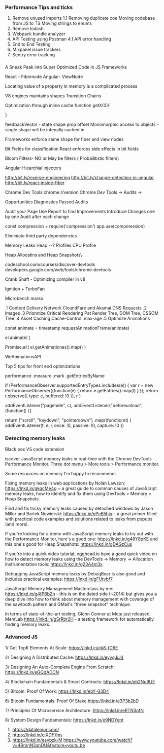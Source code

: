 ### Performance Tips and ticks
1. Remove unused imports
    1.1 Removing duplicate coe
        Moving codebase from JS to TS
        Moving strings to enums
2. Remove lodash. 
3. Webpack bundle analyzer
4. API Testing using Postman
   4.1 API error handling
5. End to End Testing
6. Mixpanel issue trackers
7. Sentry error tracking

### 
A Sneak Peak into Super Optimized Code in JS Frameworks

React - Fibernode
Angular- ViewNode

Locating value of a property in memory is a complicated process

V8 engines maintains shapes
Transition Chains

Optimization through inline cache
function getX(0){

}

feedbackVector - state shape prop offset
Monomorphic access to objects - single shape will be intenally cached in

Frameworks enforce same shape for fiber and view nodes

Bit Fields for classification React enforces side effects in bit fields

Bloom Filters- NO or May be filters ( Probailitistic filters)

Angular Hiearchial injectors

http://bit.ly/reverse-engineering
http://bit.ly/change-detection-in-angular
http://bit.ly/react-inside-fiber

Chrome Dev Tools
chrome://version
Chrome Dev Tools -> Audits ->

Oppurtunities Diagnostics Passed Audits

Audit your Page
Use Report to find Improvements
Introduce Changes one by one
Audit after each change

const compression = require('compression')
app.use(comporession)

Eliminiate third party dependencies

Memory Leaks
Heap --?
Profiles CPU Profile

Heap Allocatins and Heap Snapshots\

codeschool.com/courses/discover-devtools
developers.google.com/web/tools/chrome-devtools


Crank Shaft - Optimizing compiler in v8

Ignition + TurboFan

Microbench marks

.1 Content Delivery Network  CloundFare and Akamai  DNS Requests
.2 Images
.3 Priorotize Critical Rendering Pat Render Tree, DOM Tree, CSSOM Tree
.4 Asset Caching Cache-Control: max-age
.5 Optimize Animations

const animate = timestamp
requestAnimationFrame(animate)

el.animate( )

Promise.all(
    el.getAnimationas().map()
)

WeAnimationsAPI

Top 5 tips for front end optimizations


performance
     .measure
	 .mark
	 .getEntriesByName


if (PerformanceObserver.supportedEntryTypes.includes(e)) {
    var r = new PerformanceObserver((function(e) {
        return e.getEntries().map(t)
    }
    ));
    return r.observe({
        type: e,
        buffered: !0
    }),
    r
}

addEventListener("pagehide", c),
addEventListener("beforeunload", (function() {}

return ["scroll", "keydown", "pointerdown"]
.map((function(t) {
addEventListener(t, e, {
    once: !0,
    passive: !0,
    capture: !0
})


### Detecting memory leaks
Black box VS code extension

iscover JavaScript memory leaks in real-time with the Chrome DevTools Performance Monitor. Three dot menu > More tools > Performance monitor.

Some resources on memory I'm happy to recommend:

Fixing memory leaks in web applications by Nolan Lawson: https://lnkd.in/gkqcMe4g ~ a great guide to common causes of JavaScript memory leaks, how to identify and fix them using DevTools > Memory > Heap Snapshots.

Find and fix tricky memory leaks caused by detached windows by Jason Miller and Bartek Nowierski: https://lnkd.in/gPnB5hiq - a great primer filled with practical code examples and solutions related to leaks from popups (and more).

If you're looking for a demo with JavaScript memory leaks to try out with the Performance Monitor, here's a good one: https://lnkd.in/g48Y8pKE and this one's good for Heap Snapshots: https://lnkd.in/gDAGzCus

If you're into a quick video tutorial, egghead.io have a good quick video on how to detect memory leaks using the DevTools -> Memory -> Allocation Instrumentation tools: https://lnkd.in/g23A4m3x

Debugging JavaScript memory leaks by DebugBear is also good and includes practical examples: https://lnkd.in/gFUtvbf7

JavaScript Memory Management Masterclass by me: https://lnkd.in/g4fP6bZn - this is on the dated side (~2014) but gives you a deep dive into how to think about memory management with coverage of the sawtooth pattern and GMail's "three snapshot" technique.

In terms of state-of-the-art tooling, Glenn Conner at Meta just released MemLab https://lnkd.in/gSrRbr2H - a testing framework for automatically finding memory leaks.

### Advanced JS
1/ Get TopK Elements At Scale: https://lnkd.in/ek8-fD6E

2/ Designing A Distributed Cache:
https://lnkd.in/eyygJjJ4

3/ Designing An Auto-Complete Engine From Scratch:
https://lnkd.in/eGQdADCN

4/ Blockchain Fundamentals & Smart Contracts:
https://lnkd.in/eh2Nu9UE

5/ Bitcoin: Proof Of Work:
https://lnkd.in/ebY-G3D4

6/ Bitcoin Fundamentals: Proof Of Stake
https://lnkd.in/e3P3b2bD

7/ Principles Of Microservice Architecture:
https://lnkd.in/eRTN3qfN

8/ System Design Fundamentals:
https://lnkd.in/e9NDYept


1) https://datalemur.com/
2) https://lnkd.in/eiXDF7ms
3) https://lnkd.in/esvbzk-M
https://www.youtube.com/watch?v=4BranN3qnDU&feature=youtu.be



